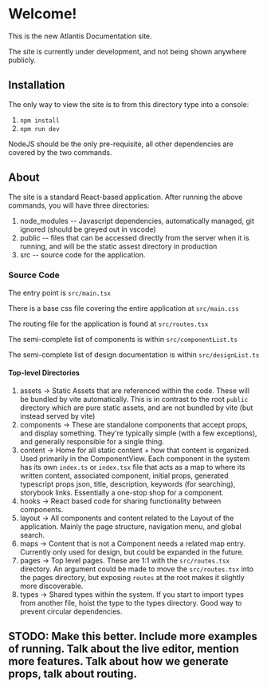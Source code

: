 # Welcome!

This is the new Atlantis Documentation site.

The site is currently under development, and not being shown anywhere publicly.

## Installation

The only way to view the site is to from this directory type into a console:

1. `npm install`
1. `npm run dev`

NodeJS should be the only pre-requisite, all other dependencies are covered by
the two commands.

## About

The site is a standard React-based application. After running the above
commands, you will have three directories:

1. node_modules -- Javascript dependencies, automatically managed, git ignored
   (should be greyed out in vscode)
2. public -- files that can be accessed directly from the server when it is
   running, and will be the static assest directory in production
3. src -- source code for the application.

### Source Code

The entry point is `src/main.tsx`

There is a base css file covering the entire application at `src/main.css`

The routing file for the application is found at `src/routes.tsx`

The semi-complete list of components is within `src/componentList.ts`

The semi-complete list of design documentation is within `src/designList.ts`

#### Top-level Directories

1. assets -> Static Assets that are referenced within the code. These will be
   bundled by vite automatically. This is in contrast to the root `public`
   directory which are pure static assets, and are not bundled by vite (but
   instead served by vite)
1. components -> These are standalone components that accept props, and display
   something. They're typically simple (with a few exceptions), and generally
   responsible for a single thing.
1. content -> Home for all static content + how that content is organized. Used
   primarily in the ComponentView. Each component in the system has its own
   `index.ts` or `index.tsx` file that acts as a map to where its written
   content, associated component, initial props, generated typescript props
   json, title, description, keywords (for searching), storybook links.
   Essentially a one-stop shop for a component.
1. hooks -> React based code for sharing functionality between components.
1. layout -> All components and content related to the Layout of the
   application. Mainly the page structure, navigation menu, and global search.
1. maps -> Content that is not a Component needs a related map entry. Currently
   only used for design, but could be expanded in the future.
1. pages -> Top level pages. These are 1:1 with the `src/routes.tsx` directory.
   An argument could be made to move the `src/routes.tsx` into the pages
   directory, but exposing `routes` at the root makes it slightly more
   discoverable.
1. types -> Shared types within the system. If you start to import types from
   another file, hoist the type to the types directory. Good way to prevent
   circular dependencies.

## STODO: Make this better. Include more examples of running. Talk about the live editor, mention more features. Talk about how we generate props, talk about routing.

